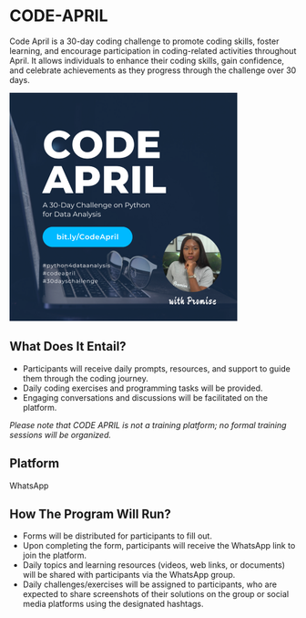# CODE-APRIL

Code April is a 30-day coding challenge to promote coding skills, foster learning, and encourage participation in coding-related activities throughout April. It allows individuals to enhance their coding skills, gain confidence, and celebrate achievements as they progress through the challenge over 30 days.

![alt text](Code_April_flyer2.png)

## What Does It Entail?

* Participants will receive daily prompts, resources, and support to guide them through the coding journey.
* Daily coding exercises and programming tasks will be provided.
* Engaging conversations and discussions will be facilitated on the platform.

*Please note that CODE APRIL is not a training platform; no formal training sessions will be organized.* 

## Platform
WhatsApp

## How The Program Will Run?

* Forms will be distributed for participants to fill out.
* Upon completing the form, participants will receive the WhatsApp link to join the platform.
* Daily topics and learning resources (videos, web links, or documents) will be shared with participants via the WhatsApp group.
* Daily challenges/exercises will be assigned to participants, who are expected to share screenshots of their solutions on the group or social media platforms using the designated hashtags.
 
